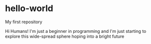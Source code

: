 # hello-world
My first repository

Hi Humans!
I'm just a beginner in programming and I'm just starting to explore this wide-spread sphere hoping into a bright future
